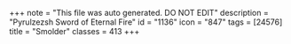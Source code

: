 +++
note = "This file was auto generated. DO NOT EDIT"
description = "Pyrulzezsh Sword of Eternal Fire"
id = "1136"
icon = "847"
tags = [24576]
title = "Smolder"
classes = 413
+++
